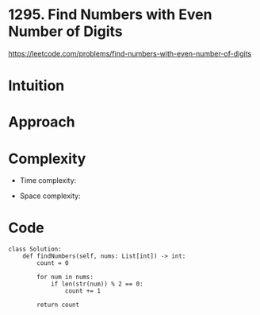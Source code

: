 # 1295. Find Numbers with Even Number of Digits

https://leetcode.com/problems/find-numbers-with-even-number-of-digits

# Intuition
<!-- Describe your first thoughts on how to solve this problem. -->

# Approach
<!-- Describe your approach to solving the problem. -->

# Complexity
- Time complexity:
<!-- Add your time complexity here, e.g. $$O(n)$$ -->

- Space complexity:
<!-- Add your space complexity here, e.g. $$O(n)$$ -->

# Code
```python3 []
class Solution:
    def findNumbers(self, nums: List[int]) -> int:
        count = 0

        for num in nums:
            if len(str(num)) % 2 == 0:
                count += 1

        return count
        
```
